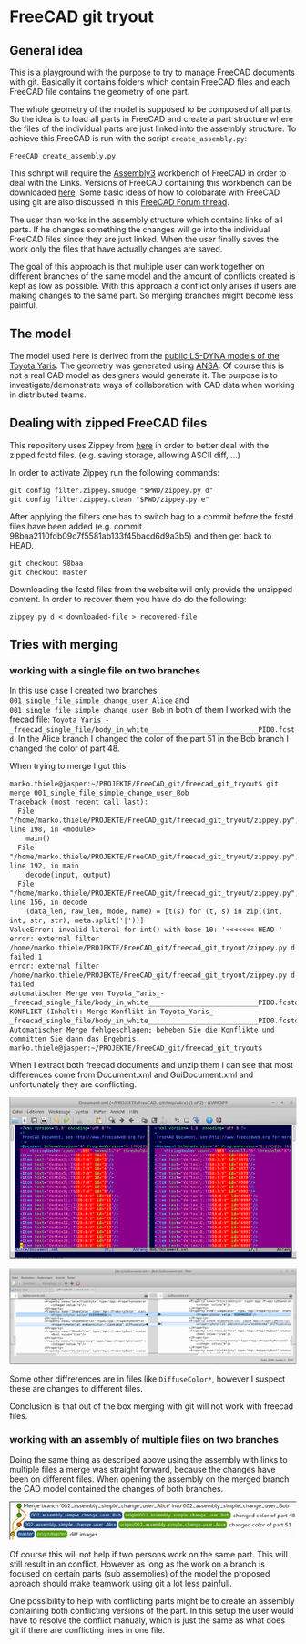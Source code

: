 # FreeCAD git tryout

## General idea

This is a playground with the purpose to try to manage FreeCAD documents with git. Basically it contains folders which contain FreeCAD files and each FreeCAD file contains the geometry of one part.

The whole geometry of the model is supposed to be composed of all parts. So the idea is to load all parts in FreeCAD and create a part structure where the files of the individual parts are just linked into the assembly structure. To achieve this FreeCAD is run with the script `create_assembly.py`:

```
FreeCAD create_assembly.py
```

This schript will require the [Assembly3](https://forum.freecadweb.org/viewtopic.php?t=25712) workbench of FreeCAD in order to deal with the Links. Versions of FreeCAD containing this workbench can be downloaded [here](https://github.com/realthunder/FreeCAD_assembly3/releases). Some basic ideas of how to colobarate with FreeCAD using git are also discussed in this [FreeCAD Forum thread](https://forum.freecadweb.org/viewtopic.php?f=22&t=8688).

The user than works in the assembly structure which contains links of all parts. If he changes something the changes will go into the individual FreeCAD files since they are just linked. When the user finally saves the work only the files that have actually changes are saved.

The goal of this approach is that multiple user can work together on different branches of the same model and the amount of conflicts created is kept as low as possible. With this approach a conflict only arises if users are making changes to the same part. So merging branches might become less painful.

## The model

The model used here is derived from the [public LS-DYNA models of the Toyota Yaris](https://www.nhtsa.gov/crash-simulation-vehicle-models). The geometry was generated using [ANSA](https://www.beta-cae.com/ansa.htm). Of course this is not a real CAD model as designers would generate it. The purpose is to investigate/demonstrate ways of collaboration with CAD data when working in distributed teams.

## Dealing with zipped FreeCAD files

This repository uses Zippey from [here](https://bitbucket.org/sippey/zippey) in order to better deal with the zipped fcstd files. (e.g. saving storage, allowing ASCII diff, ...)

In order to activate Zippey run the following commands:

```
git config filter.zippey.smudge "$PWD/zippey.py d"
git config filter.zippey.clean "$PWD/zippey.py e"
```

After applying the filters one has to switch bag to a commit before the fcstd files have been added (e.g. commit 98baa2110fdb09c7f5581ab133f45bacd6d9a3b5) and then get back to HEAD.

```
git checkout 98baa
git checkout master
```

Downloading the fcstd files from the website will only provide the unzipped content. In order to recover them you have do do the following:

```
zippey.py d < downloaded-file > recovered-file
```

## Tries with merging

### working with a single file on two branches

In this use case I created two branches: `001_single_file_simple_change_user_Alice` and `001_single_file_simple_change_user_Bob` in both of them I worked with the frecad file: `Toyota_Yaris_-_freecad_single_file/body_in_white___________________________PID0.fcstd`. In the Alice branch I changed the color of the part 51 in the Bob branch I changed the color of part 48.

When trying to merge I got this:

```
marko.thiele@jasper:~/PROJEKTE/FreeCAD_git/freecad_git_tryout$ git merge 001_single_file_simple_change_user_Bob
Traceback (most recent call last):
  File "/home/marko.thiele/PROJEKTE/FreeCAD_git/freecad_git_tryout/zippey.py", line 198, in <module>
    main()
  File "/home/marko.thiele/PROJEKTE/FreeCAD_git/freecad_git_tryout/zippey.py", line 192, in main
    decode(input, output)
  File "/home/marko.thiele/PROJEKTE/FreeCAD_git/freecad_git_tryout/zippey.py", line 156, in decode
    (data_len, raw_len, mode, name) = [t(s) for (t, s) in zip((int, int, str, str), meta.split('|'))]
ValueError: invalid literal for int() with base 10: '<<<<<<< HEAD '
error: external filter /home/marko.thiele/PROJEKTE/FreeCAD_git/freecad_git_tryout/zippey.py d failed 1
error: external filter /home/marko.thiele/PROJEKTE/FreeCAD_git/freecad_git_tryout/zippey.py d failed
automatischer Merge von Toyota_Yaris_-_freecad_single_file/body_in_white___________________________PID0.fcstd
KONFLIKT (Inhalt): Merge-Konflikt in Toyota_Yaris_-_freecad_single_file/body_in_white___________________________PID0.fcstd
Automatischer Merge fehlgeschlagen; beheben Sie die Konflikte und committen Sie dann das Ergebnis.
marko.thiele@jasper:~/PROJEKTE/FreeCAD_git/freecad_git_tryout$ 
```
When I extract both freecad documents and unzip them I can see that most differences come from Document.xml and GuiDocument.xml and unfortunately they are conflicting.

![Document.xml](images/Document.xml_diff.png)

![GuiDocument.xml](images/GuiDocument.xml_diff.png)

Some other diffrerences are in files like `DiffuseColor*`, however I suspect these are changes to different files.

Conclusion is that out of the box merging with git will not work with freecad files.


### working with an assembly of multiple files on two branches

Doing the same thing as described above using the assembly with links to multiple files a merge was straight forward, because the changes have been on different files. When opening the assembly on the merged branch the CAD model contained the changes of both branches.

![merging](images/merge_002.png)

Of course this will not help if two persons work on the same part. This will still result in an conflict. However as long as the work on a branch is focused on certain parts (sub assemblies) of the model the proposed aproach should make teamwork using git a lot less painfull.

One possibility to help with conflicting parts might be to create an assembly containing both conflicting versions of the part. In this setup the user would have to resolve the conflict manualy, which is just the same as what does git if there are conflicting lines in one file.
